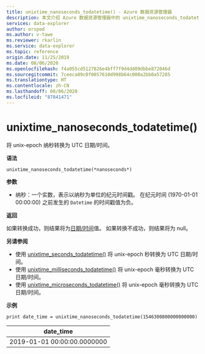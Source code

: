 ```yaml
---
title: unixtime_nanoseconds_todatetime() - Azure 数据资源管理器
description: 本文介绍 Azure 数据资源管理器中的 unixtime_nanoseconds_todatetime()。
services: data-explorer
author: orspod
ms.author: v-tawe
ms.reviewer: rkarlin
ms.service: data-explorer
ms.topic: reference
origin.date: 11/25/2019
ms.date: 08/06/2020
ms.openlocfilehash: f4a055cd5127826e4bff7f9d4dd09dbbe872046d
ms.sourcegitcommit: 7ceeca89c0f0057610d998b64c000a2bb0a57285
ms.translationtype: HT
ms.contentlocale: zh-CN
ms.lasthandoff: 08/06/2020
ms.locfileid: "87841471"
---
```

# <a name="unixtime_nanoseconds_todatetime"></a>unixtime_nanoseconds_todatetime()

将 unix-epoch 纳秒转换为 UTC 日期/时间。

**语法**

`unixtime_nanoseconds_todatetime(*nanoseconds*)`

**参数**

* 纳秒：一个实数，表示以纳秒为单位的纪元时间戳。 在纪元时间 (1970-01-01 00:00:00) 之前发生的 `Datetime` 的时间戳值为负。

**返回**

如果转换成功，则结果将为[日期/时间](./scalar-data-types/datetime.md)值。 如果转换不成功，则结果将为 null。

**另请参阅**

* 使用 [unixtime_seconds_todatetime()](unixtime-seconds-todatetimefunction.md) 将 unix-epoch 秒转换为 UTC 日期/时间。
* 使用 [unixtime_milliseconds_todatetime()](unixtime-milliseconds-todatetimefunction.md) 将 unix-epoch 毫秒转换为 UTC 日期/时间。
* 使用 [unixtime_microseconds_todatetime()](unixtime-microseconds-todatetimefunction.md) 将 unix-epoch 毫秒转换为 UTC 日期/时间。

**示例**

<!-- csl: https://help.kusto.chinacloudapi.cn/Samples  -->
```kusto
print date_time = unixtime_nanoseconds_todatetime(1546300800000000000)
```

|date_time|
|---|
|2019-01-01 00:00:00.0000000|
